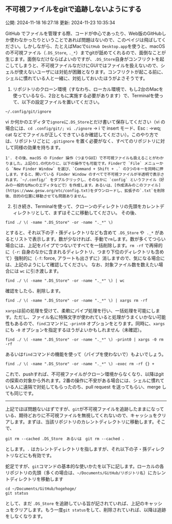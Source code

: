 ## 不可視ファイルをgitで追跡しないようにする

公開: 2024-11-18 16:27:18
更新: 2024-11-23 10:35:34


GitHub でファイルを管理する際、コードが中心であったり、Web版のGitHubしか使わなかったりということであれば問題はないので、このペイジは飛ばしてください。しかしながら、たとえばMacで`GitHub Desktop.app`を使うと、macOS の不可視ファイル（`.DS_Store`, `._*`）までgitが舐めてくれるので、面倒なことが生じます。面倒なだけならばよいのですが、`.DS_Store`自身がコンフリクトを起こしてしまうと、不可視ファイルなだけにGUIではファイルを扱えないので、シェルが使えないユーザには対処が困難となります。コンフリクトが起こる前に、シェルに慣れている人と一緒に、対処しておいたほうがよさそうです。

1. リポジトリのクローン環境（すなわち、ローカル環境で、もし2台のMacを使っているなら、2台ともに実施する必要があります）で、Terminalを使って、以下の設定ファイルを置いてください。
```
~/.config/git/ignore
```
vi か何かのエディタで`ignore`に`.DS_Store`とだけ書いて保存してください（vi の場合には、`cd .config/git/; vi ./ignore` → i で insert モード、Esc : →wq; cat などでファイルが正しくできているか確認してください）。このやり方では、リポジトリごとに `.gitignore`	 を置く必要がなく、すべてのリポジトリに対して同様の効果を持ちます。

	1'. その後、macOS の Finder 操作（つまりGUI）で不可視ファイルも扱えることがわかりました。上記の1.の代わりに、以下の操作でも可能です。Finderで `File` メニューから `New Finder Window` を選び、`Command + Shift + .` の3つのキーを同時に押します。すると、開いている Finder Window のすべてで不可視ファイルが半透明で表示されます。`~/.config/` をダブルクリックし、そのなかに `config` というファイル（好みの一般的なMacのエディタなどで）を作成します。あるいは、[作成済みのこのファイル](https://www.gesw.org/etc/config.txt)をダウンロードし、拡張子の`.txt`を削除後、目的の位置に移動させても問題ありません。

2. 引き続き、Terminalを使って、クローンのディレクトリの先頭をカレントディレクトリとして、まずはそこに移動してください。
その後、
```
find ./ \( -name ".DS_Store" -or -name "._*" \)
```
とすると、それ以下の子・孫ディレクトリなども含めて `.DS_Store` や` ._*` があるとリストで表示します。数が少なければ、手動で`rm`します。数が多くてつらい場合には、上記をパイプでつないですべてを一括削除します。`rm -rf` で再帰的に（`-r`: 自身のなかに含まれるディレクトリ、つまり下位のディレクトリも含めて）強制的に（`-f`: force, アラートも出さずに）消しますので、気になる場合には、上記のようにして確認してください。
なお、対象ファイル数を数えたい場合には `wc` に引き渡します。
```
find ./ \( -name ".DS_Store" -or -name "._*" \) | wc
```
確認をしたら、削除します。
```
find ./ \( -name ".DS_Store" -or -name "._*" \) | xargs rm -rf
```
`xargs`は前の処理を受けて、柔軟にパイプ処理を行い、一括処理を可能にします。ただし、ファイル名に特殊文字が使われていると処理がうまくいかない可能性もあるので、`find`コマンドに `-print0` 	オプションをとります。同時に、`xargs` にも `-0`	 オプションを指定するほうがよいかもしれません（未確認）。
```
find ./ \( -name ".DS_Store" -or -name "._*" \) -print0 | xargs -0 rm -rf
```
あるいは`find`コマンドの機能を使って（パイプを使わないで）もよいでしょう。
```
find ./ \( -name ".DS_Store" -or -name "._*" \) -exec rm -rf {} +
```

これで、pushすれば、不可視ファイルがクローン環境からなくなり、以降はgitの探索の対象から外れます。2番の操作に不安がある場合には、シェルに慣れている人に遠隔で対処してもらったのち、pull request を送ってもらい、merge しても同じです。

------
上記でほぼ問題ないはずですが、`git`が不可視ファイルを追跡したままになっている、期待どおりに不可視ファイルを無視してくれないので、キャッシュをクリアします。まずは、当該リポジトリのカレントディレクトリに移動します。そこで、
```
git rm --cached .DS_Store　あるいは　git rm --cached .
```
とします。`.`  はカレントディレクトリを指しますが、それ以下の子・孫ディレクトリなどにも有効です。

蛇足ですが、`git`コマンドの基本的な使いかたを以下に記します。ローカルの各リポジトリの先頭（多くの場合は、`~/Documents/GitHub/リポジトリ名`）にカレントディレクトリを移動します
```
cd ~/Documents/GitHub/hogehoge/
git status
```
として、まだ `.DS_Store` を追跡している旨が記されていれば、上記のキャッシュをクリアします。もう一度`git status`をして、削除されていれば、以降は追跡をしなくなります。

